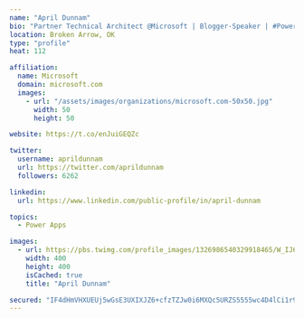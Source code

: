```yaml
---
name: "April Dunnam"
bio: "Partner Technical Architect @Microsoft | Blogger-Speaker | #PowerApps, #PowerAutomate, #Office365, #SharePoint | #WIT | #Karaoke Queen"
location: Broken Arrow, OK
type: "profile"
heat: 112

affiliation:
  name: Microsoft
  domain: microsoft.com
  images:
    - url: "/assets/images/organizations/microsoft.com-50x50.jpg"
      width: 50
      height: 50

website: https://t.co/enJuiGEQZc

twitter:
  username: aprildunnam
  url: https://twitter.com/aprildunnam
  followers: 6262

linkedin:
  url: https://www.linkedin.com/public-profile/in/april-dunnam

topics:
  - Power Apps

images:
  - url: https://pbs.twimg.com/profile_images/1326986540329918465/W_IJ6Ih2_400x400.jpg
    width: 400
    height: 400
    isCached: true
    title: "April Dunnam"

secured: "IF4dHmVHXUEUj5wGsE3UXIXJZ6+cfzTZJw0i6MXQc5URZS5555wc4D4lCi1r9tyjmAaWDl4SA1zHlo9jfE4uiX6krYac5JZZ5TX2hRI3llPnSsOPG0bX1Qr1VCwB7bpKA4cHXJOyj8cCjmg05D4tsn3Crqj1wngMZ9UZNKroIoTAFgX4DNTen7BT3AUOq2qK/b12YH6frHAWRN8wui3KagP5eX+9LkDDoeVxOPmYybQGs0zl61QUVF1lEY0d2XzgZJxtRdcDLOmn0j1zejUlP/562S9IvOzTqehLYwlvle671g8FzvkLlJQqMUBpgUg3iBRKOVQFJ4NuYZHeXHk+WkCDyf183JkYhPyL+/THsKRr+9bfwIXBd6Ls2ocsovMufaq7/ttXQrAmG5XGVMeOmr9sVz4n8YNrswoQs0D31aI=;7Ekd0hitjn/mlItBPcLEfA=="
---
```


